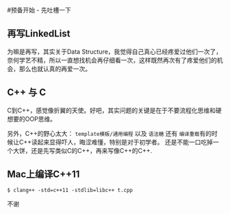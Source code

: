 #预备开始 - 先吐槽一下

再写LinkedList
----------

为嘛是再写，其实关于Data Structure，我觉得自己真心已经疼爱过他们一次了，奈何学艺不精，所以一直想找机会再仔细看一次，这样既然再次有了疼爱他们的机会，那么也就认真的再爱一次。


C++ 与 C
----------
C到C++，感觉像折翼的天使。好吧，其实问题的关键是在于不要流程化思维和硬想要的OOP思维。

另外，C++的野心太大：
`template模板/通用编程` 以及 `语法糖` 还有 `编译重载`有的时候让C++读起来显得吓人，晦涩难懂，特别是对于初学者。
还是不能一口吃掉一个大饼，还是先写类似C的C++，再来写像C++的C++.


Mac上编译C++11
----------

```
$ clang++ -std=c++11 -stdlib=libc++ t.cpp
```
不谢